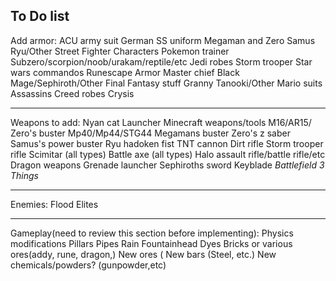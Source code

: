 To Do list
------------------------------------------------------------------
Add armor:
ACU army suit
German SS uniform
Megaman and Zero
Samus
Ryu/Other Street Fighter Characters
Pokemon trainer
Subzero/scorpion/noob/urakam/reptile/etc
Jedi robes
Storm trooper
Star wars commandos
Runescape Armor
Master chief
Black Mage/Sephiroth/Other Final Fantasy stuff
Granny
Tanooki/Other Mario suits
Assassins Creed robes
Crysis

------------------------------------------------------------------
Weapons to add:
Nyan cat Launcher
Minecraft weapons/tools
M16/AR15/
Zero's buster
Mp40/Mp44/STG44
Megamans buster
Zero's z saber
Samus's power buster
Ryu hadoken fist
TNT cannon
Dirt rifle
Storm trooper rifle
Scimitar (all types)
Battle axe (all types)
Halo assault rifle/battle rifle/etc
Dragon weapons
Grenade launcher
Sephiroths sword
Keyblade
*Battlefield 3 Things*

------------------------------------------------------------------
Enemies:
Flood
Elites

------------------------------------------------------------------
Gameplay(need to review this section before implementing):
Physics modifications
Pillars
Pipes
Rain
Fountainhead
Dyes
Bricks or various ores(addy, rune, dragon,)
New ores (
New bars (Steel, etc.)
New chemicals/powders? (gunpowder,etc)